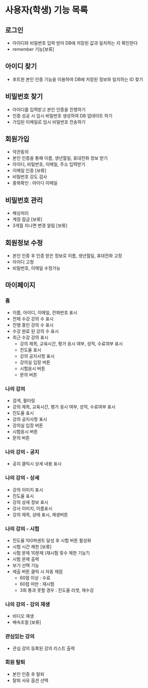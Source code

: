 # 사용자(학생) 기능 목록
## 로그인
- 아이디와 비밀번호 입력 받아 DB에 저장된 값과 일치하는 지 확인한다
- remember 기능[보류]
## 아이디 찾기
- 포트원 본인 인증 기능을 이용하여 DB에 저장된 정보와 일치하는 ID 찾기
## 비밀번호 찾기
- 아이디를 입력받고 본인 인증을 진행하기
- 인증 성공 시 임시 비밀번호 생성하여 DB 업데이트 하기
- 가입된 이메일로 임시 비밀번호 전송하기
## 회원가입
- 약관동의
- 본인 인증을 통해 이름, 생년월일, 휴대전화 정보 받기
- 아이디, 비밀번호, 이메일, 주소 입력받기
- 이메일 인증 [보류]
- 비밀번호 강도 검사
- 중복확인 : 아이디 이메일
## 비밀번호 관리
- 해싱처리
- 계정 잠금 [보류]
- 3개월 지나면 변경 알림 [보류]
## 회원정보 수정
- 본인 인증 후 인증 받은 정보로 이름, 생년월일, 휴대전화 고정
- 아이디 고정
- 비밀번호, 이메일 수정가능
## 마이페이지
### 홈
- 이름, 아이디, 이메일, 전화번호 표시
- 전체 수강 강의 수 표시
- 진행 중인 강의 수 표시
- 수강 완료 된 강의 수 표시
- 최근 수강 강의 표시
  - 강의 제목, 교육시간, 평가 응시 여부, 성적, 수료여부 표시
  - 진도율 표시
  - 강의 공지사항 표시
  - 강의실 입장 버튼
  - 시험응시 버튼
  - 문의 버튼
### 나의 강의
- 검색, 필터링
- 강의 제목, 교육시간, 평가 응시 여부, 성적, 수료여부 표시
- 진도율 표시
- 강의 공지사항 표시
- 강의실 입장 버튼
- 시험응시 버튼
- 문의 버튼
### 나의 강의 - 공지
- 공지 클릭시 상세 내용 표시
### 나의 강의 - 상세
- 강의 이미지 표시
- 진도율 표시
- 강의 상세 정보 표시
- 강사 이미지, 이름표시
- 강의 제목, 상태 표시, 재생버튼
### 나의 강의 - 시험
- 진도율 100퍼센트 달성 후 시험 버튼 활성화
- 시험 시간 제한 [보류]
- 시험 문제 10문제 (재시험 횟수 제한 기능?)
- 시험 문제 출력
- 보기 선택 기능
- 제출 버튼 클릭 시 자동 채점
  - 60점 이상 : 수료
  - 60점 미만 : 재시험
  - 3회 통과 못할 경우 : 진도율 리셋, 재수강
### 나의 강의 - 강의 재생
- 비디오 재생
- 배속조절 [보류]
### 관심있는 강의
- 관심 강의 등록된 강의 리스트 출력
### 회원 탈퇴
- 본인 인증 후 탈퇴
- 탈퇴 사유 옵션 선택
